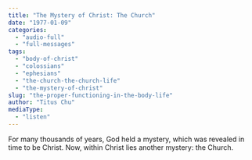 ```yaml
---
title: "The Mystery of Christ: The Church"
date: "1977-01-09"
categories: 
  - "audio-full"
  - "full-messages"
tags: 
  - "body-of-christ"
  - "colossians"
  - "ephesians"
  - "the-church-the-church-life"
  - "the-mystery-of-christ"
slug: "the-proper-functioning-in-the-body-life"
author: "Titus Chu"
mediaType: 
  - "listen"
---
```


For many thousands of years, God held a mystery, which was revealed in time to be Christ. Now, within Christ lies another mystery: the Church.
